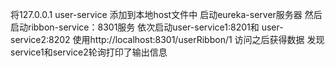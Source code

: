 将127.0.0.1 user-service 添加到本地host文件中
启动eureka-server服务器
然后启动ribbon-service：8301服务
依次启动user-service1:8201和 user-service2:8202 
使用http://localhost:8301/userRibbon/1 访问之后获得数据
发现service1和service2轮询打印了输出信息